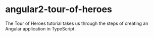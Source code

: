 # angular2-tour-of-heroes
The Tour of Heroes tutorial takes us through the steps of creating an Angular application in TypeScript.
